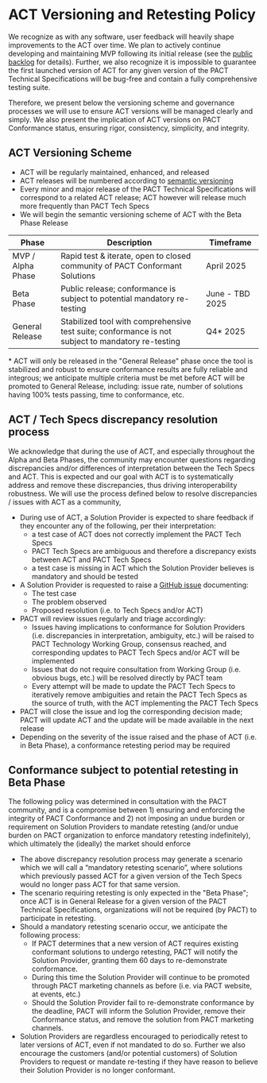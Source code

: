 # ACT Versioning and Retesting Policy
We recognize as with any software, user feedback will heavily shape improvements to the ACT over time. We plan to actively continue developing and maintaining MVP following its initial release (see the [public backlog](https://github.com/orgs/wbcsd/projects/4) for details). Further, we also recognize it is impossible to guarantee the first launched version of ACT for any given version of the PACT Technical Specifications will be bug-free and contain a fully comprehensive testing suite.  

Therefore, we present below the versioning scheme and governance processes we will use to ensure ACT versions will be managed clearly and simply. We also present the implication of ACT versions on PACT Conformance status, ensuring rigor, consistency, simplicity, and integrity.


## ACT Versioning Scheme
- ACT will be regularly maintained, enhanced, and released
- ACT releases will be numbered according to [semantic versioning](https://semver.org/)
- Every minor and major release of the PACT Technical Specifications will correspond to a related ACT release; ACT however will release much more frequently than PACT Tech Specs
- We will begin the semantic versioning scheme of ACT with the Beta Phase Release

  
| Phase    | Description | Timeframe
| -------- | ------- | ------- |
| MVP / Alpha Phase  | Rapid test & iterate, open to closed community of PACT Conformant Solutions  | April 2025
| Beta Phase | Public release; conformance is subject to potential mandatory re-testing    | June - TBD 2025
| General Release    | Stabilized tool with comprehensive test suite; conformance is not subject to mandatory re-testing   | Q4* 2025 

\* ACT will only be released in the "General Release" phase once the tool is stabilized and robust to ensure conformance results are fully reliable and integrous; we anticipate multiple criteria must be met before ACT will be promoted to General Release, including: issue rate, number of solutions having 100% tests passing, time to conformance, etc.


## ACT / Tech Specs discrepancy resolution process
We acknowledge that during the use of ACT, and especially throughout the Alpha and Beta Phases, the community may encounter questions regarding discrepancies and/or differences of interpretation between the Tech Specs and ACT. This is expected and our goal with ACT is to systematically address and remove these discrepancies, thus driving interoperability robustness. We will use the process defined below to resolve discrepancies / issues with ACT as a community,
* During use of ACT, a Solution Provider is expected to share feedback if they encounter any of the following, per their interpretation: 
  * a test case of ACT does not correctly implement the PACT Tech Specs
  * PACT Tech Specs are ambiguous and therefore a discrepancy exists between ACT and PACT Tech Specs
  * a test case is missing in ACT which the Solution Provider believes is mandatory and should be tested 
* A Solution Provider is requested to raise a [GitHub issue](https://github.com/wbcsd/pact-conformance-test-service/issues) documenting: 
  * The test case
  * The problem observed
  * Proposed resolution (i.e. to Tech Specs and/or ACT)
* PACT will review issues regularly and triage accordingly:
  * Issues having implications to conformance for Solution Providers (i.e. discrepancies in interpretation, ambiguity, etc.) will be raised to PACT Technology Working Group, consensus reached, and corresponding updates to PACT Tech Specs and/or ACT will be implemented
  * Issues that do not require consultation from Working Group (i.e. obvious bugs, etc.) will be resolved directly by PACT team
  * Every attempt will be made to update the PACT Tech Specs to iteratively remove ambiguities and retain the PACT Tech Specs as the source of truth, with the ACT implementing the PACT Tech Specs
* PACT will close the issue and log the corresponding decision made; PACT will update ACT and the update will be made available in the next release
* Depending on the severity of the issue raised and the phase of ACT (i.e. in Beta Phase), a conformance retesting period may be required 

## Conformance subject to potential retesting in Beta Phase
The following policy was determined in consultation with the PACT community, and is a compromise between 1) ensuring and enforcing the integrity of PACT Conformance and 2) not imposing an undue burden or requirement on Solution Providers to mandate retesting (and/or undue burden on PACT organization to enforce mandatory retesting indefinitely), which ultimately the (ideally) the market should enforce  
* The above discrepancy resolution process may generate a scenario which we will call a “mandatory retesting scenario”, where solutions which previously passed ACT for a given version of the Tech Specs would no longer pass ACT for that same version.
* The scenario requiring retesting is only expected in the "Beta Phase"; once ACT is in General Release for a given version of the PACT Technical Specifications, organizations will not be required (by PACT) to participate in retesting.
* Should a mandatory retesting scenario occur, we anticipate the following process:
  * If PACT determines that a new version of ACT requires existing conformant solutions to undergo retesting, PACT will notify the Solution Provider, granting them 60 days to re-demonstrate conformance.
  * During this time the Solution Provider will continue to be promoted through PACT marketing channels as before (i.e. via PACT website, at events, etc.)
  * Should the Solution Provider fail to re-demonstrate conformance by the deadline, PACT will inform the Solution Provider, remove their Conformance status, and remove the solution from PACT marketing channels.
* Solution Providers are regardless encouraged to periodically retest to later versions of ACT, even if not mandated to do so. Further we also encourage the customers (and/or potential customers) of Solution Providers to request or mandate re-testing if they have reason to believe their Solution Provider is no longer conformant.
 
